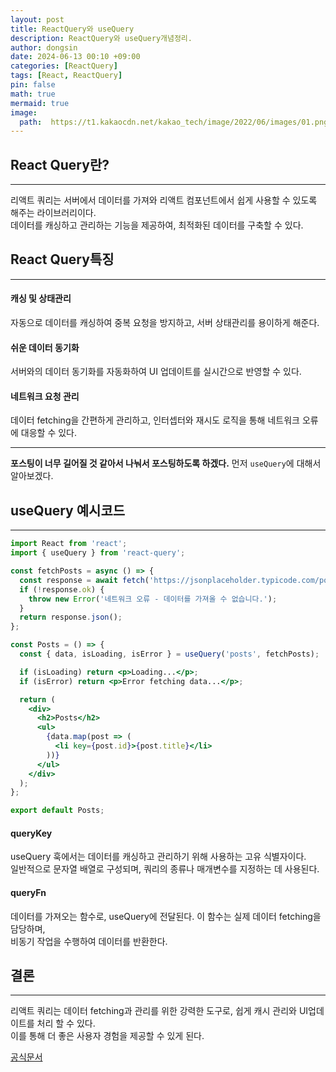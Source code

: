 ```yaml
---
layout: post
title: ReactQuery와 useQuery
description: ReactQuery와 useQuery개념정리.
author: dongsin
date: 2024-06-13 00:10 +09:00
categories: [ReactQuery]
tags: [React, ReactQuery]
pin: false
math: true
mermaid: true
image:
  path:  https://t1.kakaocdn.net/kakao_tech/image/2022/06/images/01.png
---
```


## React Query란?
---
리액트 쿼리는 서버에서 데이터를 가져와 리액트 컴포넌트에서 쉽게 사용할 수 있도록 해주는 라이브러리이다. <br />
데이터를 캐싱하고 관리하는 기능을 제공하여, 최적화된 데이터를 구축할 수 있다. <br />

## React Query특징
---
#### 캐싱 및 상태관리
자동으로 데이터를 캐싱하여 중복 요청을 방지하고, 서버 상태관리를 용이하게 해준다.

#### 쉬운 데이터 동기화
서버와의 데이터 동기화를 자동화하여 UI 업데이트를 실시간으로 반영할 수 있다. 

#### 네트워크 요청 관리
데이터 fetching을 간편하게 관리하고, 인터셉터와 재시도 로직을 통해 네트워크 오류에 대응할 수 있다.

---
**포스팅이 너무 길어질 것 같아서 나눠서 포스팅하도록 하겠다.**
먼저 `useQuery`에 대해서 알아보겠다. 

## useQuery 예시코드
---
```jsx
import React from 'react';
import { useQuery } from 'react-query';

const fetchPosts = async () => {
  const response = await fetch('https://jsonplaceholder.typicode.com/posts');
  if (!response.ok) {
    throw new Error('네트워크 오류 - 데이터를 가져올 수 없습니다.');
  }
  return response.json();
};

const Posts = () => {
  const { data, isLoading, isError } = useQuery('posts', fetchPosts);

  if (isLoading) return <p>Loading...</p>;
  if (isError) return <p>Error fetching data...</p>;

  return (
    <div>
      <h2>Posts</h2>
      <ul>
        {data.map(post => (
          <li key={post.id}>{post.title}</li>
        ))}
      </ul>
    </div>
  );
};

export default Posts;
```

#### queryKey
useQuery 훅에서는 데이터를 캐싱하고 관리하기 위해 사용하는 고유 식별자이다.<br />
일반적으로 문자열 배열로 구성되며, 쿼리의 종류나 매개변수를 지정하는 데 사용된다. <br />

#### queryFn
데이터를 가져오는 함수로, useQuery에 전달된다. 이 함수는 실제 데이터 fetching을 담당하며,<br />
비동기 작업을 수행하여 데이터를 반환한다.


## 결론
---
리액트 쿼리는 데이터 fetching과 관리를 위한 강력한 도구로, 쉽게 캐시 관리와 UI업데이트를 처리 할 수 있다. <br />
이를 통해 더 좋은 사용자 경험을 제공할 수 있게 된다. <br />

[공식문서](https://tanstack.com/query/latest/docs/framework/react/overview)